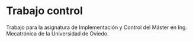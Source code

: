 # Trabajo control
 Trabajo para la asignatura de Implementación y Control del Máster en Ing. Mecatrónica de la Universidad de Oviedo.
